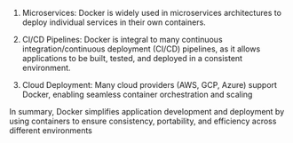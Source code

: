 1. Microservices: Docker is widely used in microservices architectures to deploy individual services in    their own containers.

2. CI/CD Pipelines: Docker is integral to many continuous integration/continuous deployment (CI/CD)     pipelines, as it allows applications to be built, tested, and deployed in a consistent environment.

3. Cloud Deployment: Many cloud providers (AWS, GCP, Azure) support Docker, enabling seamless container orchestration and scaling

In summary, Docker simplifies application development and deployment by using containers to ensure consistency, portability, and efficiency across different environments